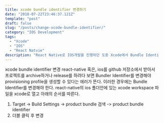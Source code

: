 ```yaml
---
title: xcode bundle identifier 변경하기
date: "2018-07-22T23:46:37.121Z"
template: "post"
draft: false
slug: "/posts/change-xcode-bundle-identifier/"
category: "IOS Development"
tags:
  - "Xcode"
  - "IOS"
  - "React Natvie"
description: "React Native로 IOS개발을 진행하던 도중 Xcode에서 Bundle Identifier를 변경해야 provisioning profile를 생성할 수 있다는 오류 해결"
---
```


xcode bundle identifier 변경
react-native 혹은, ios를 github 저장소에서 받아서 프로젝트를 archive하거나 release를 하려다 보면 Bundler Identifier를 변경해야 provisioning profile을 생성할 수 있다는 에러가 뜬다. 이러한 경우에는 Bundle Identifier를 변경해야 한다. react-native의 ios 폴더안에 있는 xcode workspace 파일을 xcode로 열고 아래의 순서를 따른다.
1. Target -> Build Settings -> product bundle 검색 -> product bundle identifier
2. 더블 클릭 후 변경